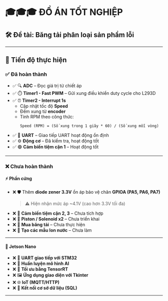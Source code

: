 # 🎓🎓🎓 **ĐỒ ÁN TỐT NGHIỆP**

## 🛠️ **Đề tài: Băng tải phân loại sản phẩm lỗi**

---

## 🔄 **Tiến độ thực hiện**

### ✅ Đã hoàn thành

- ✅ 🔍 **ADC** – Đọc giá trị từ chiết áp  
- ✅ ⏱️ **Timer1 - Fast PWM** – Gửi xung điều khiển duty cycle cho L293D  
- ✅ ⏰ **Timer2 - Interrupt 1s**  
  - Cập nhật tốc độ **Speed**  
  - Đếm xung từ **encoder**  
  - Tính RPM theo công thức:
    ```
    Speed (RPM) = (Số xung trong 1 giây * 60) / (Số xung mỗi vòng)
    ```
- ✅ 📡 **UART** – Giao tiếp UART hoạt động ổn định  
- ✅ ⚙️ **Động cơ** – Đã kiểm tra, hoạt động tốt  
- ✅ 🟢 **Cảm biến tiệm cận 1** – Hoạt động tốt  

---

### ❌ Chưa hoàn thành

#### ⚡ Phần cứng

- ❌ 🛡️ Thêm **diode zener 3.3V** ổn áp bảo vệ chân **GPIOA (PA5, PA6, PA7)**  
  > ⚠️ Hiện nhận mức áp ~4.1V (cao hơn 3.3V tối đa)
- ❌ 🧭 **Cảm biến tiệm cận 2, 3** – Chưa tích hợp  
- ❌ 🧨 **Piston / Solenoid x2** – Chưa triển khai  
- ❌ 🚚 **Mua băng tải** – Chưa thực hiện  
- ❌ 🧃 **Tạo các mẫu lon nước** – Chưa làm  

---

#### 🤖 Jetson Nano

- ❌ 🔌 **UART giao tiếp với STM32**
- ❌ 🧠 **Huấn luyện mô hình AI**
- ❌ 🚀 **Tối ưu bằng TensorRT**
- ❌ 🖼️ **Ứng dụng giao diện với Tkinter**
- ❌ 🌐 **IoT (MQTT/HTTP)**
- ❌ 💾 **Kết nối cơ sở dữ liệu (SQL)**

---

